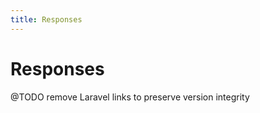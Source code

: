 ```yaml
---
title: Responses
---
```


# Responses

<div class="documentation__toc"></div>

@TODO remove Laravel links to preserve version integrity
